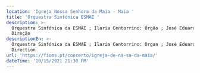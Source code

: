 ```yaml
---
location: 'Igreja Nossa Senhora da Maia - Maia '
title: 'Orquestra Sinfónica ESMAE '
description: >-
  Orquestra Sinfónica da ESMAE ; Ilaria Centorrino: Órgão ; José Eduardo Gomes:
  Direção 
descriptionEn: >-
  Orquestra Sinfónica da ESMAE ; Ilaria Centorrino: Organ ; José Eduardo Gomes:
  Direction
url: 'https://fioms.pt/concerto/igreja-de-na-sa-da-maia/'
dateTime: '10/15/2021 21:30 PM'
---
```


